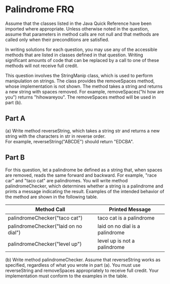 
# Palindrome FRQ 
Assume that the classes listed in the Java Quick Reference have been imported where appropriate.
Unless otherwise noted in the question, assume that parameters in method calls are not null and that 
methods are called only when their preconditions are satisfied.

In writing solutions for each question, you may use any of the accessible methods that are listed in 
classes defined in that question. Writing significant amounts of code that can be replaced by a call 
to one of these methods will not receive full credit.

This question involves the StringManip class, which is used to perform manipulation on strings.
The class provides the removeSpaces method, whose implementation is not shown. The method takes a 
string and returns a new string with spaces removed. For example, removeSpaces("hi how are you") 
returns "hihowareyou". The removeSpaces method will be used in part (b).

## Part A
(a) Write method reverseString, which takes a string str and returns a new string with the characters in str in reverse order.   
    For example, reverseString("ABCDE") should return "EDCBA".


## Part B
For this question, let a palindrome be defined as a string that, when spaces are removed, 
reads the same forward and backward. For example, "race car" and "taco cat" are palindromes. 
You will write method palindromeChecker, which determines whether a string is a palindrome and 
prints a message indicating the result. Examples of the intended behavior of the method are shown 
in the following table.

| Method Call | Printed Message |
| ----------- | --------------- |
| palindromeChecker("taco cat") | taco cat is a palindrome | 
| palindromeChecker("laid on no dial") | laid on no dial is a palindrome | 
| palindromeChecker("level up") | level up is not a palindrome | 
 
(b) Write method palindromeChecker. Assume that reverseString works as specified, regardless of what you wrote in part (a). 
    You must use reverseString and removeSpaces appropriately to receive full credit. 
    Your implementation must conform to the examples in the table.
